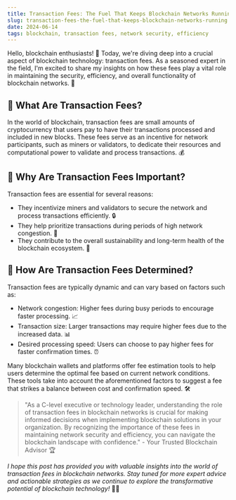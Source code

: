 ```yaml
---
title: Transaction Fees: The Fuel That Keeps Blockchain Networks Running 🔥
slug: transaction-fees-the-fuel-that-keeps-blockchain-networks-running
date: 2024-06-14
tags: blockchain, transaction fees, network security, efficiency
---
```


Hello, blockchain enthusiasts! 🙌 Today, we're diving deep into a crucial aspect of blockchain technology: transaction fees. As a seasoned expert in the field, I'm excited to share my insights on how these fees play a vital role in maintaining the security, efficiency, and overall functionality of blockchain networks. 💪

## 🤔 What Are Transaction Fees?

In the world of blockchain, transaction fees are small amounts of cryptocurrency that users pay to have their transactions processed and included in new blocks. These fees serve as an incentive for network participants, such as miners or validators, to dedicate their resources and computational power to validate and process transactions. 💰

## 🌟 Why Are Transaction Fees Important?

Transaction fees are essential for several reasons:

- They incentivize miners and validators to secure the network and process transactions efficiently. 🔒
- They help prioritize transactions during periods of high network congestion. 🚀
- They contribute to the overall sustainability and long-term health of the blockchain ecosystem. 🌿

## 💸 How Are Transaction Fees Determined?

Transaction fees are typically dynamic and can vary based on factors such as:

- Network congestion: Higher fees during busy periods to encourage faster processing. 📈
- Transaction size: Larger transactions may require higher fees due to the increased data. 📊
- Desired processing speed: Users can choose to pay higher fees for faster confirmation times. ⏰

Many blockchain wallets and platforms offer fee estimation tools to help users determine the optimal fee based on current network conditions. These tools take into account the aforementioned factors to suggest a fee that strikes a balance between cost and confirmation speed. 🛠️

> "As a C-level executive or technology leader, understanding the role of transaction fees in blockchain networks is crucial for making informed decisions when implementing blockchain solutions in your organization. By recognizing the importance of these fees in maintaining network security and efficiency, you can navigate the blockchain landscape with confidence." - Your Trusted Blockchain Advisor 🏆

*I hope this post has provided you with valuable insights into the world of transaction fees in blockchain networks. Stay tuned for more expert advice and actionable strategies as we continue to explore the transformative potential of blockchain technology!* 🚀✨